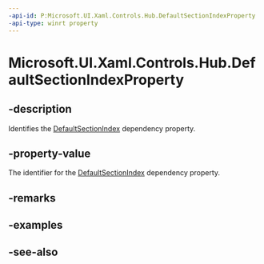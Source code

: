 ```yaml
---
-api-id: P:Microsoft.UI.Xaml.Controls.Hub.DefaultSectionIndexProperty
-api-type: winrt property
---
```


<!-- Property syntax
public Windows.UI.Xaml.DependencyProperty DefaultSectionIndexProperty { get; }
-->

# Microsoft.UI.Xaml.Controls.Hub.DefaultSectionIndexProperty

## -description
Identifies the [DefaultSectionIndex](hub_defaultsectionindex.md) dependency property.

## -property-value
The identifier for the [DefaultSectionIndex](hub_defaultsectionindex.md) dependency property.

## -remarks

## -examples

## -see-also
